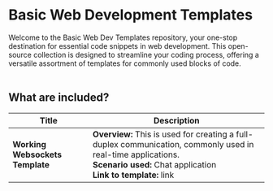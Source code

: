 # Basic Web Development Templates
Welcome to the Basic Web Dev Templates repository, your one-stop destination for essential code snippets in web development. This open-source collection is designed to streamline your coding process, offering a versatile assortment of templates for commonly used blocks of code.
<br />
<br />

## What are included?

| Title        | Description                        |
| ------------ | ---------------------------------- |
| <b>Working Websockets Template</b> | <b>Overview:</b> This is used for creating a full-duplex communication, commonly used in real-time applications.<br /><b>Scenario used:</b> Chat application<br /><b>Link to template:</b> link<br /> |
